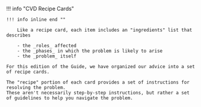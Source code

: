 !!! info "CVD Recipe Cards"

    !!! info inline end ""
    
        Like a recipe card, each item includes an "ingredients" list that describes
    
        - the _roles_ affected
        - the _phases_ in which the problem is likely to arise
        - the _problem_ itself

    For this edition of the Guide, we have organized our advice into a set of recipe cards.

    The "recipe" portion of each card provides a set of instructions for resolving the problem.
    These aren't necessarily step-by-step instructions, but rather a set of guidelines to help you navigate the problem.

